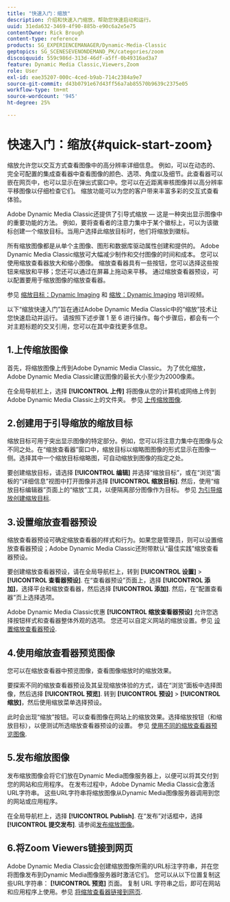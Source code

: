 ```yaml
---
title: "快速入门：缩放"
description: 介绍和快速入门缩放，帮助您快速启动和运行。
uuid: 31eda632-3469-4f90-885b-e90c6a2e5e75
contentOwner: Rick Brough
content-type: reference
products: SG_EXPERIENCEMANAGER/Dynamic-Media-Classic
geptopics: SG_SCENESEVENONDEMAND_PK/categories/zoom
discoiquuid: 559c986d-313d-46df-a5ff-0b49316ad3a7
feature: Dynamic Media Classic,Viewers,Zoom
role: User
exl-id: eae35207-000c-4ced-b9ab-714c2384a9e7
source-git-commit: d43b0791e67d43ff56a7ab85570b9639c2375e05
workflow-type: tm+mt
source-wordcount: '945'
ht-degree: 25%

---
```


# 快速入门：缩放{#quick-start-zoom}

缩放允许您以交互方式查看图像中的高分辨率详细信息。 例如，可以在动态的、完全可配置的集成查看器中查看图像的颜色、选项、角度以及细节。此查看器可以嵌在网页中，也可以显示在弹出式窗口中。您可以在近距离审核图像并以高分辨率平移图像以仔细检查它们。 缩放功能可以为您的客户带来丰富多彩的交互式查看体验。

Adobe Dynamic Media Classic还提供了引导式缩放 — 这是一种突出显示图像中的重要功能的方法。 例如，要将查看者的注意力集中于某个徽标上，可以为该徽标创建一个缩放目标。当用户选择此缩放目标时，他们将缩放到徽标。

所有缩放图像都是从单个主图像、图形和数据库驱动属性创建和提供的。 Adobe Dynamic Media Classic缩放可大幅减少制作和交付图像的时间和成本。 您可以使用缩放查看器放大和缩小图像。 缩放查看器具有一些按钮，您可以选择这些按钮来缩放和平移；您还可以通过在屏幕上拖动来平移。 通过缩放查看器预设，可以配置要用于缩放图像的缩放查看器。

参见 [缩放目标：Dynamic Imaging](https://s7d5.scene7.com/s7viewers/html5/VideoViewer.html?videoserverurl=https://s7d5.scene7.com/is/content/&amp;emailurl=https://s7d5.scene7.com/s7/emailFriend&amp;serverUrl=https://s7d5.scene7.com/is/image/&amp;config=Scene7SharedAssets/Universal_HTML5_Video&amp;contenturl=https://s7d5.scene7.com/skins/&amp;asset=S7tutorials/559_Zoom%20Target%20Tool_converted%20renamed_Dynamic%20Imaging-AVS) 和 [缩放：Dynamic Imaging](https://s7d5.scene7.com/s7viewers/html5/VideoViewer.html?videoserverurl=https://s7d5.scene7.com/is/content/&amp;emailurl=https://s7d5.scene7.com/s7/emailFriend&amp;serverUrl=https://s7d5.scene7.com/is/image/&amp;config=Scene7SharedAssets/Universal_HTML5_Video&amp;contenturl=https://s7d5.scene7.com/skins/&amp;asset=S7tutorials/560_Zoom_converted%20renamed_Dynamic%20Imaging-AVS) 培训视频。

以下“缩放快速入门”旨在通过Adobe Dynamic Media Classic中的“缩放”技术让您快速启动并运行。 请按照下述步骤 1 至 6 进行操作。每个步骤后，都会有一个对主题标题的交叉引用，您可以在其中查找更多信息。

## 1.上传缩放图像

首先，将缩放图像上传到Adobe Dynamic Media Classic。 为了优化缩放，Adobe Dynamic Media Classic建议图像的最长大小至少为2000像素。

在全局导航栏上，选择 **[!UICONTROL 上传]** 将图像从您的计算机或网络上传到Adobe Dynamic Media Classic上的文件夹。 参见 [上传缩放图像](uploading-zoom-images.md#uploading_zoom_images).

## 2.创建用于引导缩放的缩放目标

缩放目标可用于突出显示图像的特定部分。例如，您可以将注意力集中在图像与众不同之处。在“缩放查看器”窗口中，缩放目标以缩略图图像的形式显示在图像一侧。选择其中一个缩放目标缩略图，可自动缩放到图像的指定之处。

要创建缩放目标，请选择 **[!UICONTROL 编辑]** 并选择“缩放目标”，或在“浏览”面板的“详细信息”视图中打开图像并选择 **[!UICONTROL 缩放目标]**. 然后，使用“缩放目标编辑器”页面上的“缩放”工具，以便隔离部分图像作为目标。 参见 [为引导缩放创建缩放目标](creating-zoom-targets-guided-zoom.md#creating_zoom_targets_for_guided_zoom).

## 3.设置缩放查看器预设

缩放查看器预设可确定缩放查看器的样式和行为。如果您是管理员，则可以设置缩放查看器预设；Adobe Dynamic Media Classic还附带默认“最佳实践”缩放查看器预设。

要创建缩放查看器预设，请在全局导航栏上，转到 **[!UICONTROL 设置]** > **[!UICONTROL 查看器预设]**. 在“查看器预设”页面上，选择 **[!UICONTROL 添加]**，选择平台和缩放查看器，然后选择 **[!UICONTROL 添加]**. 然后，在“配置查看器”页上选择选项。

Adobe Dynamic Media Classic优惠 **[!UICONTROL 缩放查看器预设]** 允许您选择按钮样式和查看器整体外观的选项。 您还可以自定义网站的缩放设置。参见 [设置缩放查看器预设](setting-zoom-viewer-presets.md#setting_up_zoom_viewer_presets).

## 4.使用缩放查看器预览图像

您可以在缩放查看器中预览图像，查看图像缩放时的缩放效果。

要探索不同的缩放查看器预设及其呈现缩放体验的方式，请在“浏览”面板中选择图像，然后选择 **[!UICONTROL 预览]**. 转到 **[!UICONTROL 预设]** > **[!UICONTROL 缩放]**，然后使用缩放菜单选择预设。

此时会出现“缩放”按钮。可以查看图像在网站上的缩放效果。选择缩放按钮（和缩放目标），以便测试所选缩放查看器预设的设置。 参见 [使用不同的缩放查看器预览图像](previewing-image-assets-different-zoom.md#previewing_image_assets_with_different_zoom_viewers).

## 5.发布缩放图像

发布缩放图像会将它们放在Dynamic Media图像服务器上，以便可以将其交付到您的网站和应用程序。 在发布过程中，Adobe Dynamic Media Classic会激活URL字符串。 这些URL字符串将缩放图像从Dynamic Media图像服务器调用到您的网站或应用程序。

在全局导航栏上，选择 **[!UICONTROL Publish]**. 在“发布”对话框中，选择 **[!UICONTROL 提交发布]**. 请参阅[发布缩放图像](publishing-zoom-images.md#publishing_zoom_images)。

## 6.将Zoom Viewers链接到网页

Adobe Dynamic Media Classic会创建缩放图像所需的URL标注字符串，并在您将图像发布到Dynamic Media图像服务器时激活它们。 您可以从以下位置复制这些URL字符串： **[!UICONTROL 预览]** 页面。 复制 URL 字符串之后，即可在网站和应用程序上使用。参见 [将缩放查看器链接到网页](linking-zoom-viewers-web-pages.md#linking_zoom_viewers_to_your_web_pages).
